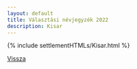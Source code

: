 ```yaml
---
layout: default
title: Választási névjegyzék 2022
description: Kisar
---
```


{% include settlementHTMLs/Kisar.html %}

[Vissza](../)